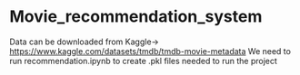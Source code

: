 # Movie_recommendation_system
Data can be downloaded from Kaggle->  https://www.kaggle.com/datasets/tmdb/tmdb-movie-metadata
We need to run recommendation.ipynb to create .pkl files needed to run the project
